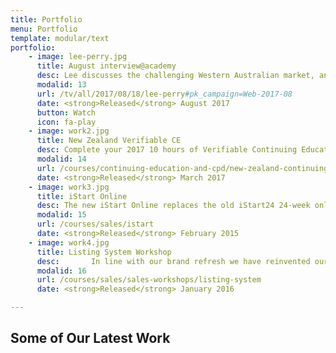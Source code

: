 ```yaml
---
title: Portfolio
menu: Portfolio
template: modular/text
portfolio:
    - image: lee-perry.jpg
      title: August interview@academy
      desc: Lee discusses the challenging Western Australian market, and the importance of team culture.
      modalid: 13
      url: /tv/all/2017/08/18/lee-perry#pk_campaign=Web-2017-08
      date: <strong>Released</strong> August 2017
      button: Watch
      icon: fa-play
    - image: work2.jpg
      title: New Zealand Verifiable CE
      desc: Complete your 2017 10 hours of Verifiable Continuing Education online for $69 (inc. GST).
      modalid: 14
      url: /courses/continuing-education-and-cpd/new-zealand-continuing-education
      date: <strong>Released</strong> March 2017
    - image: work3.jpg
      title: iStart Online
      desc: The new iStart Online replaces the old iStart24 24-week online programme. We have refined and updated the new iStart making it faster and easier to complete.
      modalid: 15
      url: /courses/sales/istart
      date: <strong>Released</strong> February 2015
    - image: work4.jpg
      title: Listing System Workshop
      desc: ￼￼￼￼￼￼In line with our brand refresh we have reinvented our listing system and the products that sit within this range. Join us at the Academy to witness the transformation from the old to the new listing system and learn how to implement the new products into your business.
      modalid: 16
      url: /courses/sales/sales-workshops/listing-system
      date: <strong>Released</strong> January 2016

---
```


## Some of Our Latest Work
